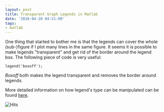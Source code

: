 ```yaml
---
layout: post
title: Transparent Graph Legends in Matlab
date: '2010-04-28 04:51:00'
tags:
- matlab
---
```


One thing that started to bother me is that the legends can cover the whole (sub-)figure if I plot many lines in the same figure. It seems it is possible to make legends "transparent" and get rid of the border around the legend box. The following piece of code is very useful:

    legend('boxoff');

_Boxoff_ both makes the legend transparent and removes the border around legends.

More detailed information on how legend's type can be manipulated can be found [here](http://www.mathworks.com/access/helpdesk/help/techdoc/ref/legend.html).

<img src="https://hitcounter.pythonanywhere.com/count/tag.svg" alt="Hits">
